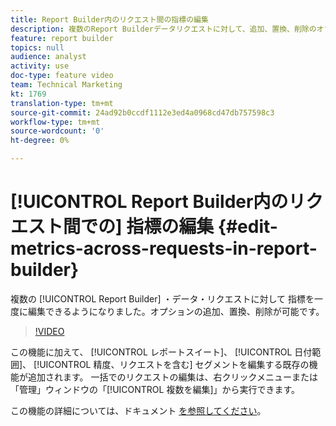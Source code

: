 ```yaml
---
title: Report Builder内のリクエスト間の指標の編集
description: 複数のReport Builderデータリクエストに対して、追加、置換、削除のオプションを使用して、指標を一度に編集できるようになりました。
feature: report builder
topics: null
audience: analyst
activity: use
doc-type: feature video
team: Technical Marketing
kt: 1769
translation-type: tm+mt
source-git-commit: 24ad92b0ccdf1112e3ed4a0968cd47db757598c3
workflow-type: tm+mt
source-wordcount: '0'
ht-degree: 0%

---
```



# [!UICONTROL Report Builder内のリクエスト間での] 指標の編集  {#edit-metrics-across-requests-in-report-builder}

複数の [!UICONTROL Report Builder] ・データ・リクエストに対して  指標を一度に編集できるようになりました。オプションの追加、置換、削除が可能です。

>[!VIDEO](https://video.tv.adobe.com/v/23547/?quality=12)

この機能に加えて、 [!UICONTROL レポートスイート]、 [!UICONTROL 日付範囲]、 [!UICONTROL 精度、リクエストを含む] セグメントを編集する既存の機能が追加されます。 一括でのリクエストの編集は、右クリックメニューまたは「管理」ウィンドウの「[!UICONTROL 複数を編集]」から実行できます。

この機能の詳細については、ドキュメント [を参照してください](https://marketing.adobe.com/resources/help/en_US/arb/edit_multiple_metrics.html)。
